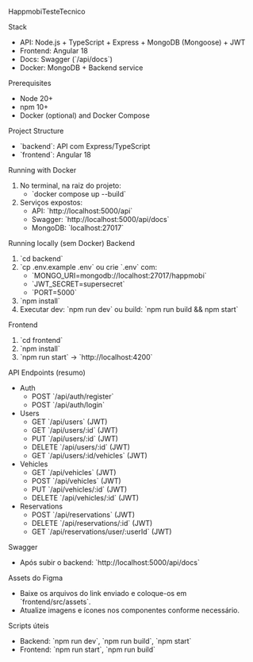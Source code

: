 HappmobiTesteTecnico

Stack
- API: Node.js + TypeScript + Express + MongoDB (Mongoose) + JWT
- Frontend: Angular 18
- Docs: Swagger (\`/api/docs\`)
- Docker: MongoDB + Backend service

Prerequisites
- Node 20+
- npm 10+
- Docker (optional) and Docker Compose

Project Structure
- \`backend\`: API com Express/TypeScript
- \`frontend\`: Angular 18

Running with Docker
1. No terminal, na raiz do projeto:
   - \`docker compose up --build\`
2. Serviços expostos:
   - API: \`http://localhost:5000/api\`
   - Swagger: \`http://localhost:5000/api/docs\`
   - MongoDB: \`localhost:27017\`

Running locally (sem Docker)
Backend
1. \`cd backend\`
2. \`cp .env.example .env\` ou crie \`.env\` com:
   - \`MONGO_URI=mongodb://localhost:27017/happmobi\`
   - \`JWT_SECRET=supersecret\`
   - \`PORT=5000\`
3. \`npm install\`
4. Executar dev: \`npm run dev\` ou build: \`npm run build && npm start\`

Frontend
1. \`cd frontend\`
2. \`npm install\`
3. \`npm run start\` → \`http://localhost:4200\`

API Endpoints (resumo)
- Auth
  - POST \`/api/auth/register\`
  - POST \`/api/auth/login\`
- Users
  - GET \`/api/users\` (JWT)
  - GET \`/api/users/:id\` (JWT)
  - PUT \`/api/users/:id\` (JWT)
  - DELETE \`/api/users/:id\` (JWT)
  - GET \`/api/users/:id/vehicles\` (JWT)
- Vehicles
  - GET \`/api/vehicles\` (JWT)
  - POST \`/api/vehicles\` (JWT)
  - PUT \`/api/vehicles/:id\` (JWT)
  - DELETE \`/api/vehicles/:id\` (JWT)
- Reservations
  - POST \`/api/reservations\` (JWT)
  - DELETE \`/api/reservations/:id\` (JWT)
  - GET \`/api/reservations/user/:userId\` (JWT)

Swagger
- Após subir o backend: \`http://localhost:5000/api/docs\`

Assets do Figma
- Baixe os arquivos do link enviado e coloque-os em \`frontend/src/assets\`.
- Atualize imagens e ícones nos componentes conforme necessário.

Scripts úteis
- Backend: \`npm run dev\`, \`npm run build\`, \`npm start\`
- Frontend: \`npm run start\`, \`npm run build\`


